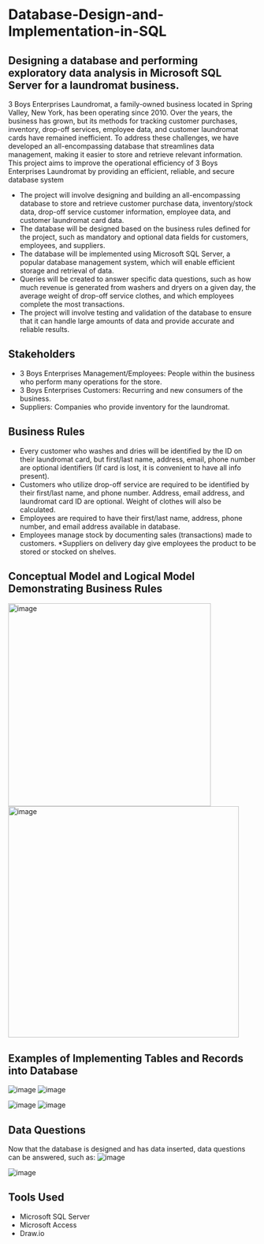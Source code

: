 # Database-Design-and-Implementation-in-SQL
## Designing a database and performing exploratory data analysis in Microsoft SQL Server for a laundromat business.

3 Boys Enterprises Laundromat, a family-owned business located in Spring Valley, New York, has been operating since 2010. Over the years, the business has grown, but its methods for tracking customer purchases, inventory, drop-off services, employee data, and customer laundromat cards have remained inefficient. To address these challenges, we have developed an all-encompassing database that streamlines data management, making it easier to store and retrieve relevant information. This project aims to improve the operational efficiency of 3 Boys Enterprises Laundromat by providing an efficient, reliable, and secure database system

* The project will involve designing and building an all-encompassing database to store and retrieve customer purchase data, inventory/stock data, drop-off service customer information, employee data, and customer laundromat card data.
* The database will be designed based on the business rules defined for the project, such as mandatory and optional data fields for customers, employees, and suppliers.
* The database will be implemented using Microsoft SQL Server, a popular database management system, which will enable efficient storage and retrieval of data.
* Queries will be created to answer specific data questions, such as how much revenue is generated from washers and dryers on a given day, the average weight of drop-off service clothes, and which employees complete the most transactions.
* The project will involve testing and validation of the database to ensure that it can handle large amounts of data and provide accurate and reliable results.
 
## Stakeholders
* 3 Boys Enterprises Management/Employees: People within the business who perform many operations for the store.
* 3 Boys Enterprises Customers: Recurring and new consumers of the business.
* Suppliers: Companies who provide inventory for the laundromat.

## Business Rules
* Every customer who washes and dries will be identified by the ID on their laundromat card, but first/last name, address, email, phone number are optional identifiers (If card is lost, it is convenient to have all info present).
* Customers who utilize drop-off service are required to be identified by their first/last name, and phone number. Address, email address, and laundromat card ID are optional. Weight of clothes will also be calculated.
* Employees are required to have their first/last name, address, phone number, and email address available in database.
* Employees manage stock by documenting sales (transactions) made to customers.
*Suppliers on delivery day give employees the product to be stored or stocked on shelves.

## Conceptual Model and Logical Model Demonstrating Business Rules
<img width="411" alt="image" src="https://user-images.githubusercontent.com/125572462/230017932-e7839d53-dd8c-4904-aada-d77f0110d26d.png">
<img width="468" alt="image" src="https://user-images.githubusercontent.com/125572462/230018258-1564b7d5-e46b-446f-a922-baf1003fb06a.png">

## Examples of Implementing Tables and Records into Database 
![image](https://user-images.githubusercontent.com/125572462/230019487-e73fc52d-e4b6-4fc3-b183-929617ce3d2e.png)
![image](https://user-images.githubusercontent.com/125572462/230020975-6e094c8e-783f-4937-b744-1756accf6038.png)


![image](https://user-images.githubusercontent.com/125572462/230020219-d27bb01a-2ed5-4d5a-b325-cda4bedcaf17.png)
![image](https://user-images.githubusercontent.com/125572462/230021491-b1be94a8-1f1d-48be-836c-b1e33e38f84a.png)

## Data Questions
Now that the database is designed and has data inserted, data questions can be answered, such as: 
![image](https://user-images.githubusercontent.com/125572462/230023720-c4d1459f-290e-4576-937f-afa8d476a86e.png)

![image](https://user-images.githubusercontent.com/125572462/230024074-f1ce356a-82c4-48a1-9823-866c8ac7ea0d.png)

## Tools Used
* Microsoft SQL Server
* Microsoft Access
* Draw.io

